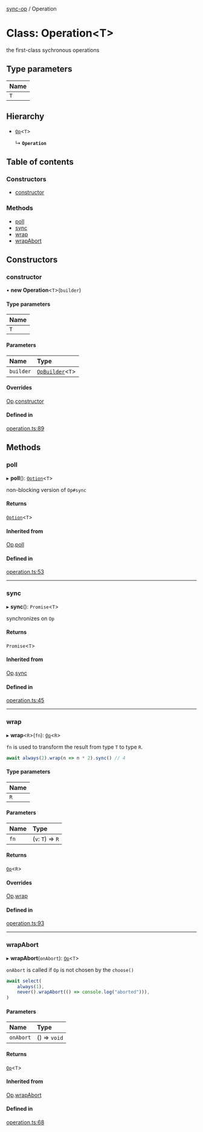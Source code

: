 [sync-op](../README.md) / Operation

# Class: Operation<T\>

the first-class sychronous operations

## Type parameters

| Name |
| :------ |
| `T` |

## Hierarchy

- [`Op`](Op.md)<`T`\>

  ↳ **`Operation`**

## Table of contents

### Constructors

- [constructor](Operation.md#constructor)

### Methods

- [poll](Operation.md#poll)
- [sync](Operation.md#sync)
- [wrap](Operation.md#wrap)
- [wrapAbort](Operation.md#wrapabort)

## Constructors

### constructor

• **new Operation**<`T`\>(`builder`)

#### Type parameters

| Name |
| :------ |
| `T` |

#### Parameters

| Name | Type |
| :------ | :------ |
| `builder` | [`OpBuilder`](../README.md#opbuilder)<`T`\> |

#### Overrides

[Op](Op.md).[constructor](Op.md#constructor)

#### Defined in

[operation.ts:89](https://github.com/dhcmrlchtdj/sync-op/blob/0a6e09c/src/operation.ts#L89)

## Methods

### poll

▸ **poll**(): [`Option`](../README.md#option)<`T`\>

non-blocking version of `Op#sync`

#### Returns

[`Option`](../README.md#option)<`T`\>

#### Inherited from

[Op](Op.md).[poll](Op.md#poll)

#### Defined in

[operation.ts:53](https://github.com/dhcmrlchtdj/sync-op/blob/0a6e09c/src/operation.ts#L53)

___

### sync

▸ **sync**(): `Promise`<`T`\>

synchronizes on `Op`

#### Returns

`Promise`<`T`\>

#### Inherited from

[Op](Op.md).[sync](Op.md#sync)

#### Defined in

[operation.ts:45](https://github.com/dhcmrlchtdj/sync-op/blob/0a6e09c/src/operation.ts#L45)

___

### wrap

▸ **wrap**<`R`\>(`fn`): [`Op`](Op.md)<`R`\>

`fn` is used to transform the result from type `T` to type `R`.

```typescript
await always(2).wrap(n => n * 2).sync() // 4
```

#### Type parameters

| Name |
| :------ |
| `R` |

#### Parameters

| Name | Type |
| :------ | :------ |
| `fn` | (`v`: `T`) => `R` |

#### Returns

[`Op`](Op.md)<`R`\>

#### Overrides

[Op](Op.md).[wrap](Op.md#wrap)

#### Defined in

[operation.ts:93](https://github.com/dhcmrlchtdj/sync-op/blob/0a6e09c/src/operation.ts#L93)

___

### wrapAbort

▸ **wrapAbort**(`onAbort`): [`Op`](Op.md)<`T`\>

`onAbort` is called if `Op` is not chosen by the `choose()`

```typescript
await select(
	always(1),
	never().wrapAbort(() => console.log("aborted"))),
)
```

#### Parameters

| Name | Type |
| :------ | :------ |
| `onAbort` | () => `void` |

#### Returns

[`Op`](Op.md)<`T`\>

#### Inherited from

[Op](Op.md).[wrapAbort](Op.md#wrapabort)

#### Defined in

[operation.ts:68](https://github.com/dhcmrlchtdj/sync-op/blob/0a6e09c/src/operation.ts#L68)
